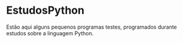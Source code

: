 # EstudosPython
Estão aqui alguns pequenos programas testes, programados durante estudos sobre a linguagem Python.
